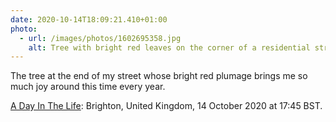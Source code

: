 ```yaml
---
date: 2020-10-14T18:09:21.410+01:00
photo:
  - url: /images/photos/1602695358.jpg
    alt: Tree with bright red leaves on the corner of a residential street.
---
```

The tree at the end of my street whose bright red plumage brings me so much joy around this time every year.

[A Day In The Life](https://micro.welltempered.net/2020/09/24/a-day-in.html): Brighton, United Kingdom, 14 October 2020 at 17:45 BST.
